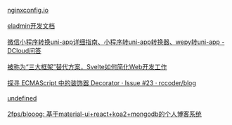 [nginxconfig.io](https://nginxconfig.io/)</br></br>[eladmin开发文档](https://docs.auauz.net/#/)</br></br>
[微信小程序转换uni-app详细指南、小程序转uni-app转换器、wepy转uni-app - DCloud问答](https://ask.dcloud.net.cn/article/35786)</br></br>[被称为“三大框架”替代方案，Svelte如何简化Web开发工作](https://mp.weixin.qq.com/s/5Y822yLWy0Kp-OqgyQx7NQ)</br></br>[探寻 ECMAScript 中的装饰器 Decorator · Issue #23 · rccoder/blog](https://github.com/rccoder/blog/issues/23)</br></br>[undefined](undefined)</br></br>[2fps/blooog: 基于material-ui+react+koa2+mongodb的个人博客系统](https://github.com/2fps/blooog)</br></br>